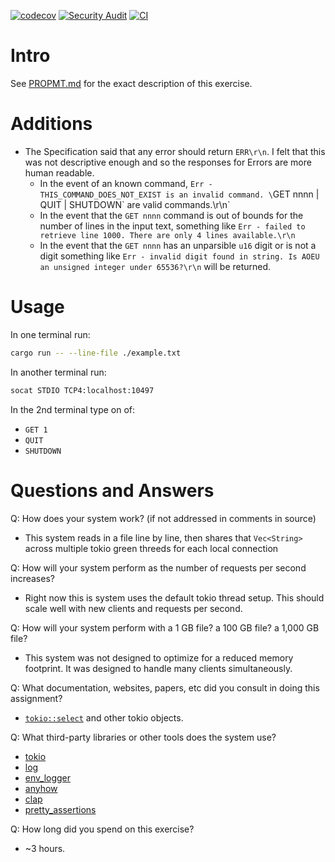 [![codecov](https://codecov.io/gh/simlay/line-server-exercise/branch/main/graph/badge.svg?token=J4Z0HON7UV)](https://codecov.io/gh/simlay/line-server-exercise)
[![Security Audit](https://github.com/simlay/line-server-exercise/actions/workflows/security-audit.yml/badge.svg)](https://github.com/simlay/line-server-exercise/actions/workflows/security-audit.yml)
[![CI](https://github.com/simlay/line-server-exercise/actions/workflows/ci.yml/badge.svg)](https://github.com/simlay/line-server-exercise/actions/workflows/ci.yml)

# Intro

See [PROPMT.md](./PROMPT.md) for the exact description of this exercise.

# Additions

* The Specification said that any error should return `ERR\r\n`. I felt that
this was not descriptive enough and so the responses for Errors are more human
readable.
    - In the event of an known command, `Err - THIS_COMMAND_DOES_NOT_EXIST is an invalid command. \`GET nnnn | QUIT | SHUTDOWN\` are valid commands.\r\n`
    - In the event that the `GET nnnn` command is out of bounds for the number of lines in the input text, something like `Err - failed to retrieve line 1000. There are only 4 lines available.\r\n`
    - In the event that the `GET nnnn` has an unparsible `u16` digit or is not a digit something like `Err - invalid digit found in string. Is AOEU an unsigned integer under 65536?\r\n` will be returned.

# Usage

In one terminal run:
```bash
cargo run -- --line-file ./example.txt
```

In another terminal run:
```bash
socat STDIO TCP4:localhost:10497
```

In the 2nd terminal type on of:
* `GET 1`
* `QUIT`
* `SHUTDOWN`

# Questions and Answers
Q: How does your system work? (if not addressed in comments in source)
* This system reads in a file line by line, then shares that `Vec<String>`
across multiple tokio green threeds for each local connection

Q: How will your system perform as the number of requests per second increases?
* Right now this is system uses the default tokio thread setup. This should
scale well with new clients and requests per second.

Q: How will your system perform with a 1 GB file? a 100 GB file? a 1,000 GB file?
* This system was not designed to optimize for a reduced memory footprint. It
was designed to handle many clients simultaneously.

Q: What documentation, websites, papers, etc did you consult in doing this assignment?
* [`tokio::select`](https://tokio.rs/tokio/tutorial/select) and other tokio objects.

Q: What third-party libraries or other tools does the system use?
* [tokio](https://crates.io/crates/tokio)
* [log](https://crates.io/crates/log)
* [env_logger](https://crates.io/crates/env_logger)
* [anyhow](https://crates.io/crates/anyhow)
* [clap](https://crates.io/crates/clap)
* [pretty_assertions](https://crates.io/crates/pretty_assertions)

Q: How long did you spend on this exercise?
* ~3 hours.

